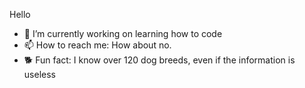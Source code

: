 Hello

- 🔭 I’m currently working on learning how to code
- 📫 How to reach me: How about no.
- 🐕 Fun fact: I know over 120 dog breeds, even if the information is useless

